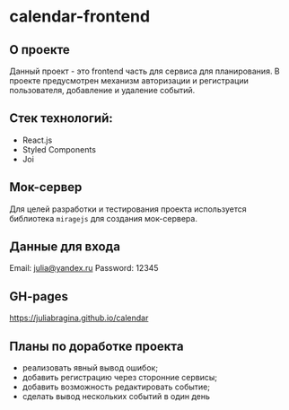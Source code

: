 # calendar-frontend
## О проекте
Данный проект - это frontend часть для сервиса для планирования. В проекте предусмотрен механизм авторизации и регистрации пользователя, добавление и удаление событий.

## Стек технологий:
- React.js
- Styled Components
- Joi 

## Мок-сервер
Для целей разработки и тестирования проекта используется библиотека `miragejs` для создания мок-сервера.

## Данные для входа
Email: julia@yandex.ru
Password: 12345

## GH-pages
https://juliabragina.github.io/calendar

## Планы по доработке проекта
- реализовать явный вывод ошибок;
- добавить регистрацию через сторонние сервисы;
- добавить возможность редактировать событие;
- сделать вывод нескольких событий в один день